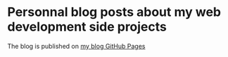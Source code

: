 # Personnal blog posts about my web development side projects

The blog is published on [my blog GitHub Pages](https://sylvaindethier.github.io/blog/)
